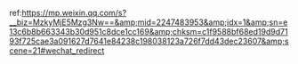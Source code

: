 ref:https://mp.weixin.qq.com/s?__biz=MzkyMjE5Mzg3Nw==&amp;mid=2247483953&amp;idx=1&amp;sn=e13c6b8b663343b30d951c8dce1cc169&amp;chksm=c1f9588bf68ed19d9d7193f725cae3a091627d7641e84238c198038123a726f7dd43dec23607&amp;scene=21#wechat_redirect
